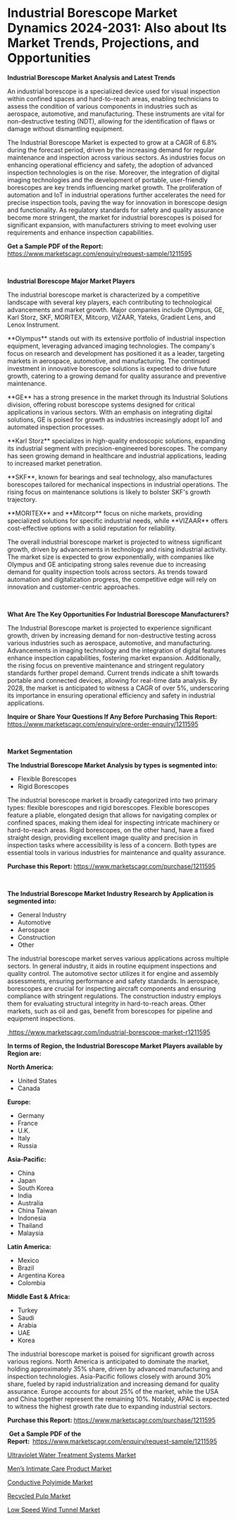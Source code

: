 <p><h1>Industrial Borescope Market Dynamics 2024-2031: Also about Its Market Trends, Projections, and Opportunities</h1></p><p><strong>Industrial Borescope Market Analysis and Latest Trends</strong></p>
<p><p>An industrial borescope is a specialized device used for visual inspection within confined spaces and hard-to-reach areas, enabling technicians to assess the condition of various components in industries such as aerospace, automotive, and manufacturing. These instruments are vital for non-destructive testing (NDT), allowing for the identification of flaws or damage without dismantling equipment.</p><p>The Industrial Borescope Market is expected to grow at a CAGR of 6.8% during the forecast period, driven by the increasing demand for regular maintenance and inspection across various sectors. As industries focus on enhancing operational efficiency and safety, the adoption of advanced inspection technologies is on the rise. Moreover, the integration of digital imaging technologies and the development of portable, user-friendly borescopes are key trends influencing market growth. The proliferation of automation and IoT in industrial operations further accelerates the need for precise inspection tools, paving the way for innovation in borescope design and functionality. As regulatory standards for safety and quality assurance become more stringent, the market for industrial borescopes is poised for significant expansion, with manufacturers striving to meet evolving user requirements and enhance inspection capabilities.</p></p>
<p><strong>Get a Sample PDF of the Report:&nbsp;</strong> <a href="https://www.marketscagr.com/enquiry/request-sample/1211595?utm_campaign=1259&utm_medium=2&utm_source=Github&utm_content=ia&utm_term=05102024&utm_id=industrial-borescope">https://www.marketscagr.com/enquiry/request-sample/1211595</a></p>
<p>&nbsp;</p>
<p><strong>Industrial Borescope Major Market Players</strong></p>
<p><p>The industrial borescope market is characterized by a competitive landscape with several key players, each contributing to technological advancements and market growth. Major companies include Olympus, GE, Karl Storz, SKF, MORITEX, Mitcorp, VIZAAR, Yateks, Gradient Lens, and Lenox Instrument.</p><p>**Olympus** stands out with its extensive portfolio of industrial inspection equipment, leveraging advanced imaging technologies. The company's focus on research and development has positioned it as a leader, targeting markets in aerospace, automotive, and manufacturing. The continued investment in innovative borescope solutions is expected to drive future growth, catering to a growing demand for quality assurance and preventive maintenance.</p><p>**GE** has a strong presence in the market through its Industrial Solutions division, offering robust borescope systems designed for critical applications in various sectors. With an emphasis on integrating digital solutions, GE is poised for growth as industries increasingly adopt IoT and automated inspection processes.</p><p>**Karl Storz** specializes in high-quality endoscopic solutions, expanding its industrial segment with precision-engineered borescopes. The company has seen growing demand in healthcare and industrial applications, leading to increased market penetration. </p><p>**SKF**, known for bearings and seal technology, also manufactures borescopes tailored for mechanical inspections in industrial operations. The rising focus on maintenance solutions is likely to bolster SKF's growth trajectory.</p><p>**MORITEX** and **Mitcorp** focus on niche markets, providing specialized solutions for specific industrial needs, while **VIZAAR** offers cost-effective options with a solid reputation for reliability. </p><p>The overall industrial borescope market is projected to witness significant growth, driven by advancements in technology and rising industrial activity. The market size is expected to grow exponentially, with companies like Olympus and GE anticipating strong sales revenue due to increasing demand for quality inspection tools across sectors. As trends toward automation and digitalization progress, the competitive edge will rely on innovation and customer-centric approaches.</p></p>
<p>&nbsp;</p>
<p><strong>What Are The Key Opportunities For Industrial Borescope Manufacturers?</strong></p>
<p><p>The Industrial Borescope market is projected to experience significant growth, driven by increasing demand for non-destructive testing across various industries such as aerospace, automotive, and manufacturing. Advancements in imaging technology and the integration of digital features enhance inspection capabilities, fostering market expansion. Additionally, the rising focus on preventive maintenance and stringent regulatory standards further propel demand. Current trends indicate a shift towards portable and connected devices, allowing for real-time data analysis. By 2028, the market is anticipated to witness a CAGR of over 5%, underscoring its importance in ensuring operational efficiency and safety in industrial applications.</p></p>
<p><strong>Inquire or Share Your Questions If Any Before Purchasing This Report:</strong> <a href="https://www.marketscagr.com/enquiry/pre-order-enquiry/1211595?utm_campaign=1259&utm_medium=2&utm_source=Github&utm_content=ia&utm_term=05102024&utm_id=industrial-borescope">https://www.marketscagr.com/enquiry/pre-order-enquiry/1211595</a></p>
<p>&nbsp;</p>
<p><strong>Market Segmentation</strong></p>
<p><strong>The Industrial Borescope Market Analysis by types is segmented into:</strong></p>
<p><ul><li>Flexible Borescopes</li><li>Rigid Borescopes</li></ul></p>
<p><p>The industrial borescope market is broadly categorized into two primary types: flexible borescopes and rigid borescopes. Flexible borescopes feature a pliable, elongated design that allows for navigating complex or confined spaces, making them ideal for inspecting intricate machinery or hard-to-reach areas. Rigid borescopes, on the other hand, have a fixed straight design, providing excellent image quality and precision in inspection tasks where accessibility is less of a concern. Both types are essential tools in various industries for maintenance and quality assurance.</p></p>
<p><strong>Purchase this Report:&nbsp;</strong><a href="https://www.marketscagr.com/purchase/1211595?utm_campaign=1259&utm_medium=2&utm_source=Github&utm_content=ia&utm_term=05102024&utm_id=industrial-borescope">https://www.marketscagr.com/purchase/1211595</a></p>
<p>&nbsp;</p>
<p><strong>The Industrial Borescope Market Industry Research by Application is segmented into:</strong></p>
<p><ul><li>General Industry</li><li>Automotive</li><li>Aerospace</li><li>Construction</li><li>Other</li></ul></p>
<p><p>The industrial borescope market serves various applications across multiple sectors. In general industry, it aids in routine equipment inspections and quality control. The automotive sector utilizes it for engine and assembly assessments, ensuring performance and safety standards. In aerospace, borescopes are crucial for inspecting aircraft components and ensuring compliance with stringent regulations. The construction industry employs them for evaluating structural integrity in hard-to-reach areas. Other markets, such as oil and gas, benefit from borescopes for pipeline and equipment inspections.</p></p>
<p><a href="https://www.marketscagr.com/industrial-borescope-market-r1211595?utm_campaign=1259&utm_medium=2&utm_source=Github&utm_content=ia&utm_term=05102024&utm_id=industrial-borescope">&nbsp;https://www.marketscagr.com/industrial-borescope-market-r1211595</a></p>
<p><strong>In terms of Region, the Industrial Borescope Market Players available by Region are:</strong></p>
<p>
    <p> <strong> North America: </strong>
        <ul>
            <li>United States</li>
            <li>Canada</li>
        </ul>
        </p> 
    <p> <strong> Europe: </strong>
        <ul>
            <li>Germany</li>
            <li>France</li>
            <li>U.K.</li>
            <li>Italy</li>
            <li>Russia</li>
        </ul>
        </p> 
    <p> <strong> Asia-Pacific: </strong>
        <ul>
            <li>China</li>
            <li>Japan</li>
            <li>South Korea</li>
            <li>India</li>
            <li>Australia</li>
            <li>China Taiwan</li>
            <li>Indonesia</li>
            <li>Thailand</li>
            <li>Malaysia</li>
        </ul>
        </p> 
    <p> <strong> Latin America: </strong>
        <ul>
            <li>Mexico</li>
            <li>Brazil</li>
            <li>Argentina Korea</li>
            <li>Colombia</li>
        </ul>
        </p> 
    <p> <strong> Middle East & Africa: </strong>
        <ul>
            <li>Turkey</li>
            <li>Saudi</li>
            <li>Arabia</li>
            <li>UAE</li>
            <li>Korea</li>
        </ul>
    </p>
    </p>
<p><p>The industrial borescope market is poised for significant growth across various regions. North America is anticipated to dominate the market, holding approximately 35% share, driven by advanced manufacturing and inspection technologies. Asia-Pacific follows closely with around 30% share, fueled by rapid industrialization and increasing demand for quality assurance. Europe accounts for about 25% of the market, while the USA and China together represent the remaining 10%. Notably, APAC is expected to witness the highest growth rate due to expanding industrial sectors.</p></p>
<p><strong>Purchase this Report: </strong><a href="https://www.marketscagr.com/purchase/1211595?utm_campaign=1259&utm_medium=2&utm_source=Github&utm_content=ia&utm_term=05102024&utm_id=industrial-borescope">https://www.marketscagr.com/purchase/1211595</a></p>
<p>&nbsp;<strong>Get a Sample PDF of the Report:&nbsp;&nbsp;</strong><a href="https://www.marketscagr.com/enquiry/request-sample/1211595?utm_campaign=1259&utm_medium=2&utm_source=Github&utm_content=ia&utm_term=05102024&utm_id=industrial-borescope">https://www.marketscagr.com/enquiry/request-sample/1211595</a></p>
<p><strong></strong></p>
<p><p><a href="https://www.linkedin.com/pulse/strategic-insights-global-ultraviolet-water-treatment-pfowe?utm_campaign=1259&utm_medium=2&utm_source=Github&utm_content=ia&utm_term=05102024&utm_id=industrial-borescope">Ultraviolet Water Treatment Systems Market</a></p><p><a href="https://github.com/napierswinnyfg/Market-Research-Report-List-1/blob/main/mens-intimate-care-product-market.md?utm_campaign=1259&utm_medium=2&utm_source=Github&utm_content=ia&utm_term=05102024&utm_id=industrial-borescope">Men’s Intimate Care Product Market</a></p><p><a href="https://www.linkedin.com/pulse/influencing-factors-conductive-polyimide-market-insights-growth-ueogc?utm_campaign=1259&utm_medium=2&utm_source=Github&utm_content=ia&utm_term=05102024&utm_id=industrial-borescope">Conductive Polyimide Market</a></p><p><a href="https://www.linkedin.com/pulse/recycled-pulp-market-outlook-share-analysis-growth-trends-lu8sc?utm_campaign=1259&utm_medium=2&utm_source=Github&utm_content=ia&utm_term=05102024&utm_id=industrial-borescope">Recycled Pulp Market</a></p><p><a href="https://www.linkedin.com/pulse/low-speed-wind-tunnel-value-chain-analysis-from-raw-materials-om0hc?utm_campaign=1259&utm_medium=2&utm_source=Github&utm_content=ia&utm_term=05102024&utm_id=industrial-borescope">Low Speed Wind Tunnel Market</a></p></p>